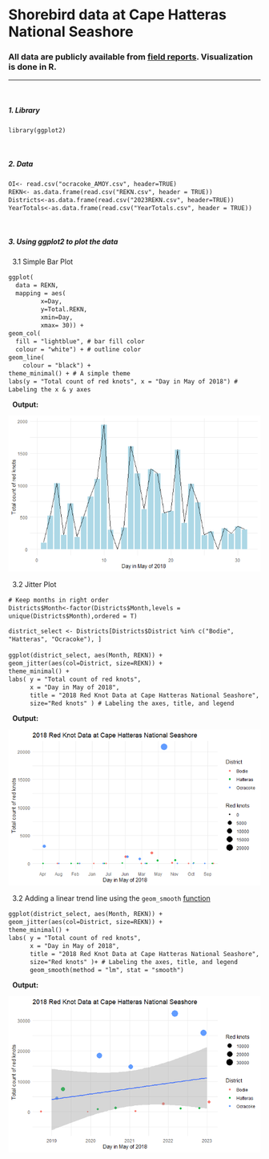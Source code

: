 # Shorebird data at Cape Hatteras National Seashore
### All data are publicly available from [field reports](https://www.nps.gov/caha/learn/nature/upload/2018_CAHA_shorebirds_final-report_for-web.pdf). Visualization is done in R.
---
&nbsp;
##### 1. Library
```{r}
library(ggplot2)
```
&nbsp;
##### 2. Data
```{r}
OI<- read.csv("ocracoke_AMOY.csv", header=TRUE)
REKN<- as.data.frame(read.csv("REKN.csv", header = TRUE))
Districts<-as.data.frame(read.csv("2023REKN.csv", header=TRUE))
YearTotals<-as.data.frame(read.csv("YearTotals.csv", header = TRUE))
```
&nbsp;
##### 3. Using ggplot2 to plot the data
&nbsp; 3.1 Simple Bar Plot
```{r}
ggplot(
  data = REKN, 
  mapping = aes(
         x=Day, 
         y=Total.REKN,
         xmin=Day,
         xmax= 30)) +
geom_col(
  fill = "lightblue", # bar fill color 
  colour = "white") + # outline color
geom_line(
    colour = "black") + 
theme_minimal() + # A simple theme 
labs(y = "Total count of red knots", x = "Day in May of 2018") # Labeling the x & y axes
```
&nbsp; **Output:**

![alt text](https://github.com/gausec/CapeHatteras/blob/main/Results/REKN_bar.png?raw=true)

&nbsp; 3.2 Jitter Plot
```{r}
# Keep months in right order
Districts$Month<-factor(Districts$Month,levels = unique(Districts$Month),ordered = T)
``` 
```{r}
district_select <- Districts[Districts$District %in% c("Bodie", "Hatteras", "Ocracoke"), ]

ggplot(district_select, aes(Month, REKN)) +
geom_jitter(aes(col=District, size=REKN)) +
theme_minimal() +
labs( y = "Total count of red knots",
      x = "Day in May of 2018",
      title = "2018 Red Knot Data at Cape Hatteras National Seashore",
      size="Red knots" ) # Labeling the axes, title, and legend
```

&nbsp; **Output:**

![alt text](https://github.com/gausec/CapeHatteras/blob/main/Results/REKN_jitter.png?raw=true)

&nbsp; 3.2 Adding a linear trend line using the `geom_smooth` [function](https://ggplot2.tidyverse.org/reference/geom_smooth.html)

```{r}
ggplot(district_select, aes(Month, REKN)) +
geom_jitter(aes(col=District, size=REKN)) +
theme_minimal() +
labs( y = "Total count of red knots",
      x = "Day in May of 2018",
      title = "2018 Red Knot Data at Cape Hatteras National Seashore",
      size="Red knots" )+ # Labeling the axes, title, and legend
      geom_smooth(method = "lm", stat = "smooth") 
```

&nbsp; **Output:**

![alt text](https://github.com/gausec/CapeHatteras/blob/main/Results/REKN_jitter_trendline.png?raw=true)


